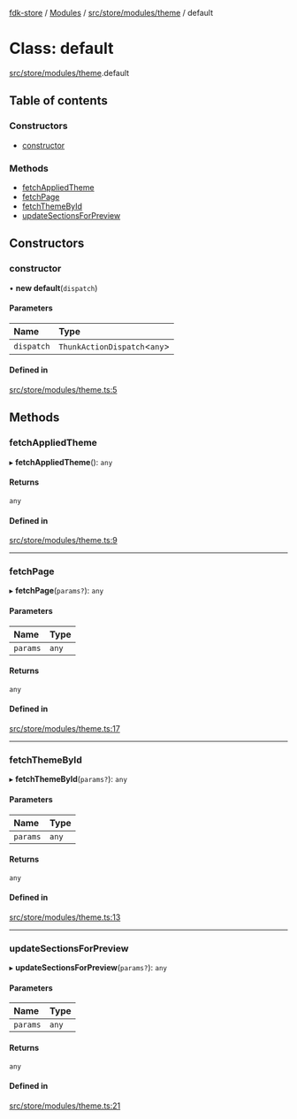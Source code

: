 [fdk-store](../README.md) / [Modules](../modules.md) / [src/store/modules/theme](../modules/src_store_modules_theme.md) / default

# Class: default

[src/store/modules/theme](../modules/src_store_modules_theme.md).default

## Table of contents

### Constructors

- [constructor](src_store_modules_theme.default.md#constructor)

### Methods

- [fetchAppliedTheme](src_store_modules_theme.default.md#fetchappliedtheme)
- [fetchPage](src_store_modules_theme.default.md#fetchpage)
- [fetchThemeById](src_store_modules_theme.default.md#fetchthemebyid)
- [updateSectionsForPreview](src_store_modules_theme.default.md#updatesectionsforpreview)

## Constructors

### constructor

• **new default**(`dispatch`)

#### Parameters

| Name | Type |
| :------ | :------ |
| `dispatch` | `ThunkActionDispatch`<`any`\> |

#### Defined in

[src/store/modules/theme.ts:5](https://gitlab.com/fynd/regrowth/fynd-platform/themes/shadowfire/-/blob/ef78e90/src/store/modules/theme.ts#L5)

## Methods

### fetchAppliedTheme

▸ **fetchAppliedTheme**(): `any`

#### Returns

`any`

#### Defined in

[src/store/modules/theme.ts:9](https://gitlab.com/fynd/regrowth/fynd-platform/themes/shadowfire/-/blob/ef78e90/src/store/modules/theme.ts#L9)

___

### fetchPage

▸ **fetchPage**(`params?`): `any`

#### Parameters

| Name | Type |
| :------ | :------ |
| `params` | `any` |

#### Returns

`any`

#### Defined in

[src/store/modules/theme.ts:17](https://gitlab.com/fynd/regrowth/fynd-platform/themes/shadowfire/-/blob/ef78e90/src/store/modules/theme.ts#L17)

___

### fetchThemeById

▸ **fetchThemeById**(`params?`): `any`

#### Parameters

| Name | Type |
| :------ | :------ |
| `params` | `any` |

#### Returns

`any`

#### Defined in

[src/store/modules/theme.ts:13](https://gitlab.com/fynd/regrowth/fynd-platform/themes/shadowfire/-/blob/ef78e90/src/store/modules/theme.ts#L13)

___

### updateSectionsForPreview

▸ **updateSectionsForPreview**(`params?`): `any`

#### Parameters

| Name | Type |
| :------ | :------ |
| `params` | `any` |

#### Returns

`any`

#### Defined in

[src/store/modules/theme.ts:21](https://gitlab.com/fynd/regrowth/fynd-platform/themes/shadowfire/-/blob/ef78e90/src/store/modules/theme.ts#L21)
